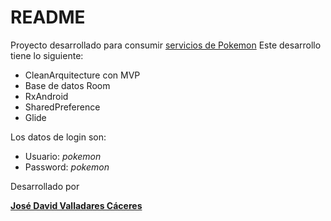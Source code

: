 # README #

Proyecto desarrollado para consumir [servicios de Pokemon](https://pokeapi.co/api/v2)
Este desarrollo tiene lo siguiente:
  * CleanArquitecture con MVP
  * Base de datos Room
  * RxAndroid
  * SharedPreference
  * Glide

Los datos de login son:

* Usuario: *pokemon*
* Password: *pokemon*

Desarrollado por

**[José David Valladares Cáceres](mailto:jose.valladares@mail.udp.cl)**
